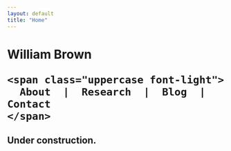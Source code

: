 ```yaml
---
layout: default
title: "Home"
---
```


<div class="py-24 max-w-xl mx-auto text-center">
  <h1 class="text-xl mb-12">
    <span class="text-4xl block">
      William Brown
    </span>

    <span class="uppercase font-light">
      About  |  Research  |  Blog  |  Contact
    </span>
  </h1>

  <h2>Under construction.</h2>
</div>
